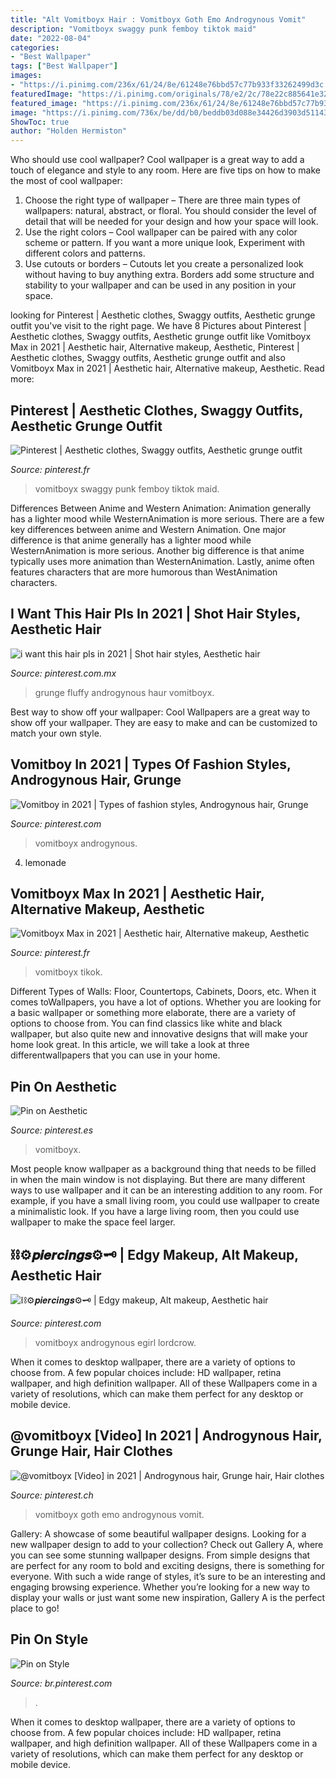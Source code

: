 ```yaml
---
title: "Alt Vomitboyx Hair : Vomitboyx Goth Emo Androgynous Vomit"
description: "Vomitboyx swaggy punk femboy tiktok maid"
date: "2022-08-04"
categories:
- "Best Wallpaper"
tags: ["Best Wallpaper"]
images:
- "https://i.pinimg.com/236x/61/24/8e/61248e76bbd57c77b933f33262499d3c.jpg?nii=t"
featuredImage: "https://i.pinimg.com/originals/78/e2/2c/78e22c885641e3231afb50ebfd9d428b.jpg"
featured_image: "https://i.pinimg.com/236x/61/24/8e/61248e76bbd57c77b933f33262499d3c.jpg?nii=t"
image: "https://i.pinimg.com/736x/be/dd/b0/beddb03d088e34426d3903d5114346cb.jpg"
ShowToc: true
author: "Holden Hermiston"
---
```



Who should use cool wallpaper?
Cool wallpaper is a great way to add a touch of elegance and style to any room. Here are five tips on how to make the most of cool wallpaper: 
1) Choose the right type of wallpaper – There are three main types of wallpapers: natural, abstract, or floral. You should consider the level of detail that will be needed for your design and how your space will look. 
2) Use the right colors – Cool wallpaper can be paired with any color scheme or pattern. If you want a more unique look, Experiment with different colors and patterns. 
3) Use cutouts or borders – Cutouts let you create a personalized look without having to buy anything extra. Borders add some structure and stability to your wallpaper and can be used in any position in your space.

	

		
looking for Pinterest | Aesthetic clothes, Swaggy outfits, Aesthetic grunge outfit you've visit to the right page. We have 8 Pictures about Pinterest | Aesthetic clothes, Swaggy outfits, Aesthetic grunge outfit like Vomitboyx Max in 2021 | Aesthetic hair, Alternative makeup, Aesthetic, Pinterest | Aesthetic clothes, Swaggy outfits, Aesthetic grunge outfit and also Vomitboyx Max in 2021 | Aesthetic hair, Alternative makeup, Aesthetic. Read more:
		
    
## Pinterest | Aesthetic Clothes, Swaggy Outfits, Aesthetic Grunge Outfit

<img loading=lazy src="https://i.pinimg.com/originals/78/e2/2c/78e22c885641e3231afb50ebfd9d428b.jpg" onerror="this.onerror=null;this.src='https://tse4.mm.bing.net/th?id=OIP.ht3rlOyyftfcW0MBy54RfAHaNP&amp;pid=15.1';" alt="Pinterest | Aesthetic clothes, Swaggy outfits, Aesthetic grunge outfit">

_Source: pinterest.fr_

>vomitboyx swaggy punk femboy tiktok maid. 

	

Differences Between Anime and Western Animation: Animation generally has a lighter mood while WesternAnimation is more serious.
There are a few key differences between anime and Western Animation. One major difference is that anime generally has a lighter mood while WesternAnimation is more serious. Another big difference is that anime typically uses more animation than WesternAnimation. Lastly, anime often features characters that are more humorous than WestAnimation characters.

    
## I Want This Hair Pls In 2021 | Shot Hair Styles, Aesthetic Hair

<img loading=lazy src="https://i.pinimg.com/736x/9f/86/a8/9f86a845b65edb88064afad9daf537c2.jpg" onerror="this.onerror=null;this.src='https://tse1.mm.bing.net/th?id=OIP.jw5Mt_MC6EuVCTSWzFsL-AHaIR&amp;pid=15.1';" alt="i want this hair pls in 2021 | Shot hair styles, Aesthetic hair">

_Source: pinterest.com.mx_

>grunge fluffy androgynous haur vomitboyx. 

	

Best way to show off your wallpaper:
Cool Wallpapers are a great way to show off your wallpaper. They are easy to make and can be customized to match your own style.

    
## Vomitboy In 2021 | Types Of Fashion Styles, Androgynous Hair, Grunge

<img loading=lazy src="https://i.pinimg.com/736x/47/36/4b/47364b32356931d6cc8db61725dcd180.jpg" onerror="this.onerror=null;this.src='https://tse2.mm.bing.net/th?id=OIP.mWLMx4oMtf2mjnAOLnlq6AHaJP&amp;pid=15.1';" alt="Vomitboy in 2021 | Types of fashion styles, Androgynous hair, Grunge">

_Source: pinterest.com_

>vomitboyx androgynous. 

	

4. lemonade 

    
## Vomitboyx Max In 2021 | Aesthetic Hair, Alternative Makeup, Aesthetic

<img loading=lazy src="https://i.pinimg.com/originals/0c/f5/01/0cf501c7cd4582b7e2a558c6b431d4d7.jpg" onerror="this.onerror=null;this.src='https://tse3.mm.bing.net/th?id=OIP.tmHMN8Ua7kR05qBK3TZlYAHaIe&amp;pid=15.1';" alt="Vomitboyx Max in 2021 | Aesthetic hair, Alternative makeup, Aesthetic">

_Source: pinterest.fr_

>vomitboyx tikok. 

	

Different Types of Walls: Floor, Countertops, Cabinets, Doors, etc.
When it comes toWallpapers, you have a lot of options. Whether you are looking for a basic wallpaper or something more elaborate, there are a variety of options to choose from. You can find classics like white and black wallpaper, but also quite new and innovative designs that will make your home look great. In this article, we will take a look at three differentwallpapers that you can use in your home.

    
## Pin On Aesthetic

<img loading=lazy src="https://i.pinimg.com/236x/61/24/8e/61248e76bbd57c77b933f33262499d3c.jpg?nii=t" onerror="this.onerror=null;this.src='https://tse1.mm.bing.net/th?id=OIP.tO4Wk8BlIgJs-9p567whTAAAAA&amp;pid=15.1';" alt="Pin on Aesthetic">

_Source: pinterest.es_

>vomitboyx. 

	

Most people know wallpaper as a background thing that needs to be filled in when the main window is not displaying. But there are many different ways to use wallpaper and it can be an interesting addition to any room. For example, if you have a small living room, you could use wallpaper to create a minimalistic look. If you have a large living room, then you could use wallpaper to make the space feel larger.

    
## ⛓⚙️𝒑𝒊𝒆𝒓𝒄𝒊𝒏𝒈𝒔⚙️🗝 | Edgy Makeup, Alt Makeup, Aesthetic Hair

<img loading=lazy src="https://i.pinimg.com/originals/e6/99/85/e69985dd87bdc8378410ee894e5cbb82.jpg" onerror="this.onerror=null;this.src='https://tse1.mm.bing.net/th?id=OIP.DuQjQrj2BfVdnlA28RAwYAHaI_&amp;pid=15.1';" alt="⛓⚙️𝒑𝒊𝒆𝒓𝒄𝒊𝒏𝒈𝒔⚙️🗝 | Edgy makeup, Alt makeup, Aesthetic hair">

_Source: pinterest.com_

>vomitboyx androgynous egirl lordcrow. 

	

When it comes to desktop wallpaper, there are a variety of options to choose from. A few popular choices include: HD wallpaper, retina wallpaper, and high definition wallpaper. All of these Wallpapers come in a variety of resolutions, which can make them perfect for any desktop or mobile device. 

    
## @vomitboyx [Video] In 2021 | Androgynous Hair, Grunge Hair, Hair Clothes

<img loading=lazy src="https://i.pinimg.com/736x/be/dd/b0/beddb03d088e34426d3903d5114346cb.jpg" onerror="this.onerror=null;this.src='https://tse2.mm.bing.net/th?id=OIP.tENY5QAJQ9jWOuXs-x41nAAAAA&amp;pid=15.1';" alt="@vomitboyx [Video] in 2021 | Androgynous hair, Grunge hair, Hair clothes">

_Source: pinterest.ch_

>vomitboyx goth emo androgynous vomit. 

	

Gallery: A showcase of some beautiful wallpaper designs.
Looking for a new wallpaper design to add to your collection? Check out Gallery A, where you can see some stunning wallpaper designs. From simple designs that are perfect for any room to bold and exciting designs, there is something for everyone. With such a wide range of styles, it’s sure to be an interesting and engaging browsing experience. Whether you’re looking for a new way to display your walls or just want some new inspiration, Gallery A is the perfect place to go!





	
	
    
## Pin On Style

<img loading=lazy src="https://i.pinimg.com/736x/0a/96/fe/0a96fe083688698f8af2e478ab4ee9d1.jpg" onerror="this.onerror=null;this.src='https://tse1.mm.bing.net/th?id=OIP.RepaG7hjE1RWMGSfm7kBawHaHa&amp;pid=15.1';" alt="Pin on Style">

_Source: br.pinterest.com_

>. 

	

When it comes to desktop wallpaper, there are a variety of options to choose from. A few popular choices include: HD wallpaper, retina wallpaper, and high definition wallpaper. All of these Wallpapers come in a variety of resolutions, which can make them perfect for any desktop or mobile device. 

